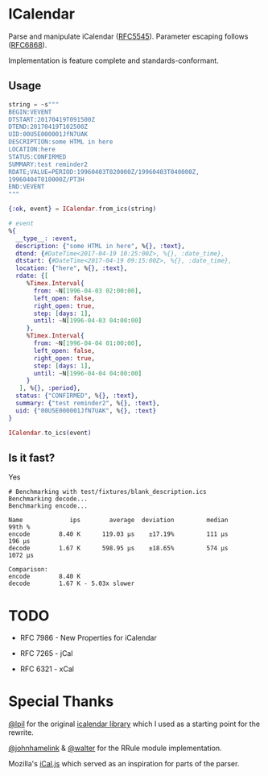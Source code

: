 # ICalendar

Parse and manipulate iCalendar ([RFC5545](https://tools.ietf.org/html/rfc5545)). Parameter escaping follows ([RFC6868](https://tools.ietf.org/html/rfc6868)).

Implementation is feature complete and standards-conformant.

## Usage


```elixir
string = ~s"""
BEGIN:VEVENT
DTSTART:20170419T091500Z
DTEND:20170419T102500Z
UID:00U5E000001JfN7UAK
DESCRIPTION:some HTML in here
LOCATION:here
STATUS:CONFIRMED
SUMMARY:test reminder2
RDATE;VALUE=PERIOD:19960403T020000Z/19960403T040000Z,
19960404T010000Z/PT3H
END:VEVENT
"""

{:ok, event} = ICalendar.from_ics(string)

# event
%{
  __type__: :event,
  description: {"some HTML in here", %{}, :text},
  dtend: {#DateTime<2017-04-19 10:25:00Z>, %{}, :date_time},
  dtstart: {#DateTime<2017-04-19 09:15:00Z>, %{}, :date_time},
  location: {"here", %{}, :text},
  rdate: {[
     %Timex.Interval{
       from: ~N[1996-04-03 02:00:00],
       left_open: false,
       right_open: true,
       step: [days: 1],
       until: ~N[1996-04-03 04:00:00]
     },
     %Timex.Interval{
       from: ~N[1996-04-04 01:00:00],
       left_open: false,
       right_open: true,
       step: [days: 1],
       until: ~N[1996-04-04 04:00:00]
     }
   ], %{}, :period},
  status: {"CONFIRMED", %{}, :text},
  summary: {"test reminder2", %{}, :text},
  uid: {"00U5E000001JfN7UAK", %{}, :text}
}

ICalendar.to_ics(event)
```

## Is it fast?

Yes

```
# Benchmarking with test/fixtures/blank_description.ics
Benchmarking decode...
Benchmarking encode...

Name             ips        average  deviation         median         99th %
encode        8.40 K      119.03 μs    ±17.19%         111 μs         196 μs
decode        1.67 K      598.95 μs    ±18.65%         574 μs        1072 μs

Comparison:
encode        8.40 K
decode        1.67 K - 5.03x slower
```

# TODO

- RFC 7986 - New Properties for iCalendar

- RFC 7265 - jCal
- RFC 6321 - xCal

# Special Thanks

[@lpil](https://github.com/lpil) for the original [icalendar library](https://github.com/lpil/icalendar) which I used as a starting point for the rewrite.

[@johnhamelink](https://github.com/johnhamelink) & [@walter](https://github.com/walter) for the RRule module implementation.

Mozilla's [iCal.js](https://github.com/mozilla-comm/ical.js/) which served as an inspiration for parts of the parser.
